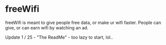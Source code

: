 # freeWifi
freeWifi is meant to give people free data, or make ur wifi faster.
People can give, or can earn wifi by watching an ad.


Update 1 / 25 - "The ReadMe" - too lazy to start, lol..
